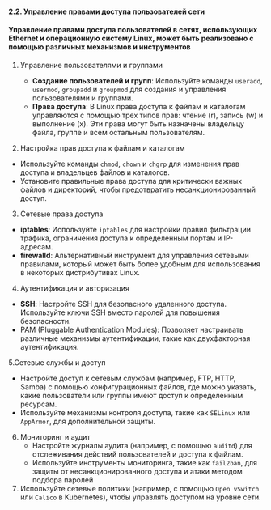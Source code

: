 #### 2.2. Управление правами доступа пользователей сети
#### Управление правами доступа пользователей в сетях, использующих Ethernet и операционную систему Linux, может быть реализовано с помощью различных механизмов и инструментов
1. Управление пользователями и группами
   - **Создание пользователей и групп**: Используйте команды `useradd`, `usermod`, `groupadd` и `groupmod` для создания и управления пользователями и группами.
   - **Права доступа**: В Linux права доступа к файлам и каталогам управляются с помощью трех типов прав: чтение (r), запись (w) и выполнение (x). Эти права могут быть назначены владельцу файла, группе и всем остальным пользователям.

 2. Настройка прав доступа к файлам и каталогам
   - Используйте команды `chmod`, `chown` и `chgrp` для изменения прав доступа и владельцев файлов и каталогов.
   - Установите правильные права доступа для критически важных файлов и директорий, чтобы предотвратить несанкционированный доступ.
 3. Сетевые права доступа
   - **iptables**: Используйте `iptables` для настройки правил фильтрации трафика, ограничения доступа к определенным портам и IP-адресам.
   - **firewalld**: Альтернативный инструмент для управления сетевыми правилами, который может быть более удобным для использования в некоторых дистрибутивах Linux.

 4. Аутентификация и авторизация
   - **SSH**: Настройте SSH для безопасного удаленного доступа. Используйте ключи SSH вместо паролей для повышения безопасности.
   - PAM (Pluggable Authentication Modules): Позволяет настраивать различные механизмы аутентификации, такие как двухфакторная аутентификация.

 5.Сетевые службы и доступ
   - Настройте доступ к сетевым службам (например, FTP, HTTP, Samba) с помощью конфигурационных файлов, где можно указать, какие пользователи или группы имеют доступ к определенным ресурсам.
   - Используйте механизмы контроля доступа, такие как `SELinux` или `AppArmor`, для дополнительной защиты.

6. Мониторинг и аудит
   - Настройте журналы аудита (например, с помощью `auditd`) для отслеживания действий пользователей и доступа к файлам.
   - Используйте инструменты мониторинга, такие как `fail2ban`, для защиты от несанкционированного доступа и атаки методом подбора паролей
7. Используйте сетевые политики (например, с помощью `Open vSwitch` или `Calico` в Kubernetes), чтобы управлять доступом на уровне сети.
